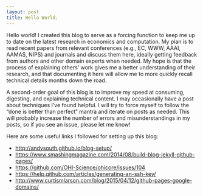 ```yaml
---
layout: post
title: Hello World.
---
```


Hello world! I created this blog to serve as a forcing function to keep me up to date on the latest research in economics and computation. My plan is to read recent papers from relevant conferences (e.g., EC, WWW, AAAI, AAMAS, NIPS) and journals and discuss them here, ideally getting feedback from authors and other domain experts when needed. My hope is that the process of explaining others’ work gives me a better understanding of their research, and that documenting it here will allow me to more quickly recall technical details months down the road.

A second-order goal of this blog is to improve my speed at consuming, digesting, and explaining technical content. I may occasionally have a post about techniques I’ve found helpful. I will try to force myself to follow the “done is better than perfect” mantra and iterate on posts as needed. This will probably increase the number of errors and misunderstandings in my posts, so if you see an issue, please let me know!

Here are some useful links I followed for setting up this blog:

* http://andysouth.github.io/blog-setup/
* https://www.smashingmagazine.com/2014/08/build-blog-jekyll-github-pages/
* https://github.com/OHI-Science/ohicore/issues/104
* https://help.github.com/articles/generating-an-ssh-key/
* http://www.curtismlarson.com/blog/2015/04/12/github-pages-google-domains/